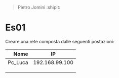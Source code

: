 > Pietro Jomini :shipit:

# Es01

Creare una rete composta dalle seguenti postazioni:

|    Nome | IP             |
| ------: | -------------- |
| Pc_Luca | 192.168.99.100 |
|         |                |
|         |                |
|         |                |

